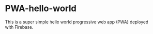 # PWA-hello-world
This is a super simple hello world progressive web app (PWA) deployed with Firebase.

